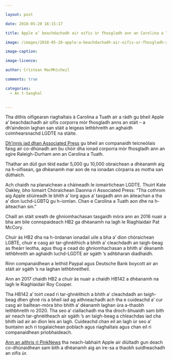 ```yaml
---

layout: post

date: 2018-05-20 16:15:17

title: Apple a’ beachdachadh air oifis ùr fhosgladh ann an Carolina a Tuath a dh’aindeoin laghan san stàit a leigeas lethbhreith an aghaidh luchd-LGDTE

image: /images/2018-05-20-apple-a-beachdachadh-air-oifis-ur-fhosgladh-ann-an-carolina-a-tuath-a-dh-aindeoin-laghan-san-stait-a-leigeas-leth-bhreith.webp

image-caption:

image-licence:

author: Crìstean MacMhìcheil

comments: true

categories:
  - An t-Saoghal
  

---
```


Tha dithis oifigearan riaghaltais à Carolina a Tuath air a ràdh gu bheil Apple a&#8217; beachdachadh air oifis corporra mòr fhosgladh anns an stàit &#8211; a dh&#8217;aindeoin laghan san stàit a leigeas lethbhreith an aghaidh coimhearsnachd LGDTE na stàite.

<!--more-->

[Dh&#8217;innis iad dhan Associated Press][1] gu bheil an companaidh teicneòlais faisg air co-dhùnadh am bu chòir dha ionad corporra mòr fhosgladh ann an sgìre Raleigh-Durham ann an Carolina a Tuath.

Thathar an dùil gun tèid eadar 5,000 gu 10,000 obraichean a dhèanamh aig na h-oifisean, ga dhèanamh mar aon de na ionadan còrparra as motha san dùthaich.

Ach chaidh na planaichean a chàineadh le iomairtichean LGDTE. Thuirt Kate Oakley, bho Iomairt Chòraichean Daonna ri Associated Press: &#8220;Tha cothrom aig Apple stiùireadh le bhith a&#8217; lorg agus a&#8217; tasgadh ann an àiteachan a tha a&#8217; dìon luchd-LGBTQ gu h-iomlan. Chan e Carolina a Tuath aon dhe na h-àiteachan sin.&#8221;

Chaill an stàit sreath de ghnìomhachasan tasgaidh mòra ann an 2016 nuair a bha am bìle connspaideach HB2 ga dhèanamh na lagh le Riaghlaidair Pat McCory.

Chuir às HB2 dha na h-òrdanan ionadail uile a bha a&#8217; dìon chòraichean LGBTE, chuir e casg air tar-ghnèithich a bhith a&#8217; cleachdadh an taigh-beag as fheàrr leotha, agus thug e cead do ghnìomhachasan a bhith a&#8217; dèanamh lethbhreith an aghaidh luchd-LGDTE air sgàth &#8217;s adhbharan diadhaidh.

Rinn companaidhean a leithid Paypal agus Deutsche Bank boycott air an stàit air sgàth &#8217;s na laghan lethbhreitheil.

Ann an 2017 chaidh HB2 a chuir às nuair a chaidh HB142 a dhèanamh na lagh le Riaghlaidair Roy Cooper.

Tha HB142 a&#8217; toirt cead ri tar-ghnèithich a bhith a&#8217; cleachdadh an taigh-beag dhen ghnè ris a bheil iad ag aithneachadh ach tha e cuideachd a&#8217; cur casg air bailtean-mòra bho bhith a&#8217; dèanamh laghan ùra a-thaobh leithbhreith ro 2020. Tha seo a&#8217; ciallachadh ma tha droch-bhuaidh sam bith air neach tar-ghnèitheach air sgàth &#8217;s an taigh-beag a chleachdas iad cha bhith iad air an dìon leis an lagh. Cuideachd chan eil an lagh ùr seo a&#8217; buntainn ach ri togalaichean poblach agus riaghaltais agus chan eil ri companaidhean prìobhaideach.

[Ann an aithris ri PinkNews][2] tha neach-labhairt Apple air diùltadh gun deach co-dhùnaidhean sam bith a dhèanamh aig an ìre-sa a thaobh suidheachadh an oifis ùr.

 [1]: https://www.seattletimes.com/business/gay-friendly-apple-weighs-north-carolina-despite-lgbt-laws/
 [2]: https://www.pinknews.co.uk/2018/05/20/apple-north-carolina-hb2-expansion-boycott/
